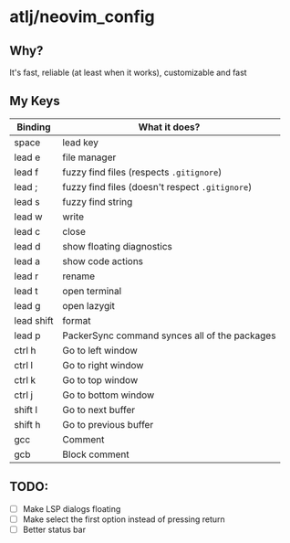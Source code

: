 # atlj/neovim_config

## Why?

It's fast, reliable (at least when it works), customizable and fast

## My Keys

| Binding | What it does? |
| --- | --- |
| space | lead key |
| lead e | file manager |
| lead f | fuzzy find files (respects `.gitignore`) |
| lead ; | fuzzy find files (doesn't respect `.gitignore`)|
| lead s | fuzzy find string |
| lead w | write |
| lead c | close |
| lead d | show floating diagnostics |
| lead a | show code actions |
| lead r | rename |
| lead t | open terminal |
| lead g | open lazygit |
| lead shift | format |
| lead p | PackerSync command synces all of the packages |
| ctrl h | Go to left window |
| ctrl l | Go to right window |
| ctrl k | Go to top window |
| ctrl j | Go to bottom window |
| shift l | Go to next buffer |
| shift h | Go to previous buffer |
| gcc | Comment |
| gcb | Block comment |

## TODO:

- [ ] Make LSP dialogs floating
- [ ] Make <C-n> select the first option instead of pressing return
- [ ] Better status bar

